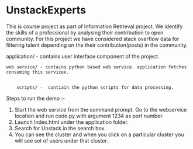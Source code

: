 UnstackExperts
==============

This is course project as part of Information Retrieval project. We identify the skills of a professional 
by analysing their contribution to open community. For this project we have considered stack overflow data
for filtering talent depending on the their contribution(posts) in the community.

application/ - contains user interface component of the project.


    web service/ - contains python based web service. application fetches consuming this servicee.
    
    
        scripts/ -  contiain the python scripts for data processing.




Steps to run the demo :-

1. Start the web service from the command prompt.
Go to the webservice location and run code.py with argument 1234 as port number.
2. Launch Index.html under the application folder.
3. Search for Unstack in the search box.
4. You can see the cluster and when you click on a particular cluster you will see set of users under that cluster.


